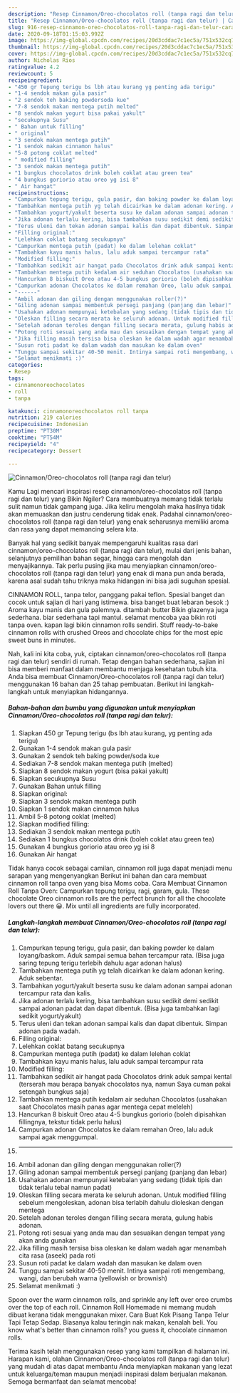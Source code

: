 ```yaml
---
description: "Resep Cinnamon/Oreo-chocolatos roll (tanpa ragi dan telur) | Cara Bikin Cinnamon/Oreo-chocolatos roll (tanpa ragi dan telur) Yang Paling Enak"
title: "Resep Cinnamon/Oreo-chocolatos roll (tanpa ragi dan telur) | Cara Bikin Cinnamon/Oreo-chocolatos roll (tanpa ragi dan telur) Yang Paling Enak"
slug: 916-resep-cinnamon-oreo-chocolatos-roll-tanpa-ragi-dan-telur-cara-bikin-cinnamon-oreo-chocolatos-roll-tanpa-ragi-dan-telur-yang-paling-enak
date: 2020-09-18T01:15:03.992Z
image: https://img-global.cpcdn.com/recipes/20d3cddac7c1ec5a/751x532cq70/cinnamonoreo-chocolatos-roll-tanpa-ragi-dan-telur-foto-resep-utama.jpg
thumbnail: https://img-global.cpcdn.com/recipes/20d3cddac7c1ec5a/751x532cq70/cinnamonoreo-chocolatos-roll-tanpa-ragi-dan-telur-foto-resep-utama.jpg
cover: https://img-global.cpcdn.com/recipes/20d3cddac7c1ec5a/751x532cq70/cinnamonoreo-chocolatos-roll-tanpa-ragi-dan-telur-foto-resep-utama.jpg
author: Nicholas Rios
ratingvalue: 4.2
reviewcount: 5
recipeingredient:
- "450 gr Tepung terigu bs lbh atau kurang yg penting ada terigu"
- "1-4 sendok makan gula pasir"
- "2 sendok teh baking powdersoda kue"
- "7-8 sendok makan mentega putih melted"
- "8 sendok makan yogurt bisa pakai yakult"
- "secukupnya Susu"
- " Bahan untuk filling"
- " original"
- "3 sendok makan mentega putih"
- "1 sendok makan cinnamon halus"
- "5-8 potong coklat melted"
- " modified filling"
- "3 sendok makan mentega putih"
- "1 bungkus chocolatos drink boleh coklat atau green tea"
- "4 bungkus goriorio atau oreo yg isi 8"
- " Air hangat"
recipeinstructions:
- "Campurkan tepung terigu, gula pasir, dan baking powder ke dalam loyang/baskom. Aduk sampai semua bahan tercampur rata. (Bisa juga saring tepung terigu terlebih dahulu agar adonan halus)"
- "Tambahkan mentega putih yg telah dicairkan ke dalam adonan kering. Aduk sebentar."
- "Tambahkan yogurt/yakult beserta susu ke dalam adonan sampai adonan tercampur rata dan kalis."
- "Jika adonan terlalu kering, bisa tambahkan susu sedikit demi sedikit sampai adonan padat dan dapat dibentuk. (Bisa juga tambahkan lagi sedikit yogurt/yakult)"
- "Terus uleni dan tekan adonan sampai kalis dan dapat dibentuk. Simpan adonan pada wadah."
- "Filling original:"
- "Lelehkan coklat batang secukupnya"
- "Campurkan mentega putih (padat) ke dalam lelehan coklat"
- "Tambahkan kayu manis halus, lalu aduk sampai tercampur rata"
- "Modified filling:"
- "Tambahkan sedikit air hangat pada Chocolatos drink aduk sampai kental (terserah mau berapa banyak chocolatos nya, namun Saya cuman pakai setengah bungkus saja)"
- "Tambahkan mentega putih kedalam air seduhan Chocolatos (usahakan saat Chocolatos masih panas agar mentega cepat meleleh)"
- "Hancurkan 8 biskuit Oreo atau 4-5 bungkus goriorio (boleh dipisahkan fillingnya, tekstur tidak perlu halus)"
- "Campurkan adonan Chocolatos ke dalam remahan Oreo, lalu aduk sampai agak menggumpal."
- "------"
- "Ambil adonan dan giling dengan menggunakan roller(?)"
- "Giling adonan sampai membentuk persegi panjang (panjang dan lebar)"
- "Usahakan adonan mempunyai ketebalan yang sedang (tidak tipis dan tidak terlalu tebal namun padat)"
- "Oleskan filling secara merata ke seluruh adonan. Untuk modified filling sebelum mengoleskan, adonan bisa terlabih dahulu dioleskan dengan mentega"
- "Setelah adonan teroles dengan filling secara merata, gulung habis adonan."
- "Potong roti sesuai yang anda mau dan sesuaikan dengan tempat yang akan anda gunakan"
- "Jika filling masih tersisa bisa oleskan ke dalam wadah agar menambah cita rasa (aseek) pada roti"
- "Susun roti padat ke dalam wadah dan masukan ke dalam oven"
- "Tunggu sampai sekitar 40-50 menit. Intinya sampai roti mengembang, wangi, dan berubah warna (yellowish or brownish)"
- "Selamat menikmati :)"
categories:
- Resep
tags:
- cinnamonoreochocolatos
- roll
- tanpa

katakunci: cinnamonoreochocolatos roll tanpa 
nutrition: 219 calories
recipecuisine: Indonesian
preptime: "PT30M"
cooktime: "PT54M"
recipeyield: "4"
recipecategory: Dessert

---
```



![Cinnamon/Oreo-chocolatos roll (tanpa ragi dan telur)](https://img-global.cpcdn.com/recipes/20d3cddac7c1ec5a/751x532cq70/cinnamonoreo-chocolatos-roll-tanpa-ragi-dan-telur-foto-resep-utama.jpg)

Kamu Lagi mencari inspirasi resep cinnamon/oreo-chocolatos roll (tanpa ragi dan telur) yang Bikin Ngiler? Cara membuatnya memang tidak terlalu sulit namun tidak gampang juga. Jika keliru mengolah maka hasilnya tidak akan memuaskan dan justru cenderung tidak enak. Padahal cinnamon/oreo-chocolatos roll (tanpa ragi dan telur) yang enak seharusnya memiliki aroma dan rasa yang dapat memancing selera kita.

Banyak hal yang sedikit banyak mempengaruhi kualitas rasa dari cinnamon/oreo-chocolatos roll (tanpa ragi dan telur), mulai dari jenis bahan, selanjutnya pemilihan bahan segar, hingga cara mengolah dan menyajikannya. Tak perlu pusing jika mau menyiapkan cinnamon/oreo-chocolatos roll (tanpa ragi dan telur) yang enak di mana pun anda berada, karena asal sudah tahu triknya maka hidangan ini bisa jadi suguhan spesial.

CINNAMON ROLL, tanpa telor, panggang pakai teflon. Spesial banget dan cocok untuk sajian di hari yang istimewa. bisa banget buat lebaran besok :) Aroma kayu manis dan gula palemnya. ditambah butter Bikin glazenya juga sederhana. biar sederhana tapi mantul. selamat mencoba yaa bikin roti tanpa oven. kapan lagi bikin cinnamon rolls sendiri. Stuff ready-to-bake cinnamon rolls with crushed Oreos and chocolate chips for the most epic sweet buns in minutes.


Nah, kali ini kita coba, yuk, ciptakan cinnamon/oreo-chocolatos roll (tanpa ragi dan telur) sendiri di rumah. Tetap dengan bahan sederhana, sajian ini bisa memberi manfaat dalam membantu menjaga kesehatan tubuh kita. Anda bisa membuat Cinnamon/Oreo-chocolatos roll (tanpa ragi dan telur) menggunakan 16 bahan dan 25 tahap pembuatan. Berikut ini langkah-langkah untuk menyiapkan hidangannya.

<!--inarticleads1-->

##### Bahan-bahan dan bumbu yang digunakan untuk menyiapkan Cinnamon/Oreo-chocolatos roll (tanpa ragi dan telur):

1. Siapkan 450 gr Tepung terigu (bs lbh atau kurang, yg penting ada terigu)
1. Gunakan 1-4 sendok makan gula pasir
1. Gunakan 2 sendok teh baking powder/soda kue
1. Sediakan 7-8 sendok makan mentega putih (melted)
1. Siapkan 8 sendok makan yogurt (bisa pakai yakult)
1. Siapkan secukupnya Susu
1. Gunakan  Bahan untuk filling
1. Siapkan  original:
1. Siapkan 3 sendok makan mentega putih
1. Siapkan 1 sendok makan cinnamon halus
1. Ambil 5-8 potong coklat (melted)
1. Siapkan  modified filling:
1. Sediakan 3 sendok makan mentega putih
1. Sediakan 1 bungkus chocolatos drink (boleh coklat atau green tea)
1. Gunakan 4 bungkus goriorio atau oreo yg isi 8
1. Gunakan  Air hangat


Tidak hanya cocok sebagai camilan, cinnamon roll juga dapat menjadi menu sarapan yang mengenyangkan Berikut ini bahan dan cara membuat cinnamon roll tanpa oven yang bisa Moms coba. Cara Membuat Cinnamon Roll Tanpa Oven: Campurkan tepung terigu, ragi, garam, gula. These chocolate Oreo cinnamon rolls are the perfect brunch for all the chocolate lovers out there 😀. Mix until all ingredients are fully incorporated. 

<!--inarticleads2-->

##### Langkah-langkah membuat Cinnamon/Oreo-chocolatos roll (tanpa ragi dan telur):

1. Campurkan tepung terigu, gula pasir, dan baking powder ke dalam loyang/baskom. Aduk sampai semua bahan tercampur rata. (Bisa juga saring tepung terigu terlebih dahulu agar adonan halus)
1. Tambahkan mentega putih yg telah dicairkan ke dalam adonan kering. Aduk sebentar.
1. Tambahkan yogurt/yakult beserta susu ke dalam adonan sampai adonan tercampur rata dan kalis.
1. Jika adonan terlalu kering, bisa tambahkan susu sedikit demi sedikit sampai adonan padat dan dapat dibentuk. (Bisa juga tambahkan lagi sedikit yogurt/yakult)
1. Terus uleni dan tekan adonan sampai kalis dan dapat dibentuk. Simpan adonan pada wadah.
1. Filling original:
1. Lelehkan coklat batang secukupnya
1. Campurkan mentega putih (padat) ke dalam lelehan coklat
1. Tambahkan kayu manis halus, lalu aduk sampai tercampur rata
1. Modified filling:
1. Tambahkan sedikit air hangat pada Chocolatos drink aduk sampai kental (terserah mau berapa banyak chocolatos nya, namun Saya cuman pakai setengah bungkus saja)
1. Tambahkan mentega putih kedalam air seduhan Chocolatos (usahakan saat Chocolatos masih panas agar mentega cepat meleleh)
1. Hancurkan 8 biskuit Oreo atau 4-5 bungkus goriorio (boleh dipisahkan fillingnya, tekstur tidak perlu halus)
1. Campurkan adonan Chocolatos ke dalam remahan Oreo, lalu aduk sampai agak menggumpal.
1. ------
1. Ambil adonan dan giling dengan menggunakan roller(?)
1. Giling adonan sampai membentuk persegi panjang (panjang dan lebar)
1. Usahakan adonan mempunyai ketebalan yang sedang (tidak tipis dan tidak terlalu tebal namun padat)
1. Oleskan filling secara merata ke seluruh adonan. Untuk modified filling sebelum mengoleskan, adonan bisa terlabih dahulu dioleskan dengan mentega
1. Setelah adonan teroles dengan filling secara merata, gulung habis adonan.
1. Potong roti sesuai yang anda mau dan sesuaikan dengan tempat yang akan anda gunakan
1. Jika filling masih tersisa bisa oleskan ke dalam wadah agar menambah cita rasa (aseek) pada roti
1. Susun roti padat ke dalam wadah dan masukan ke dalam oven
1. Tunggu sampai sekitar 40-50 menit. Intinya sampai roti mengembang, wangi, dan berubah warna (yellowish or brownish)
1. Selamat menikmati :)


Spoon over the warm cinnamon rolls, and sprinkle any left over oreo crumbs over the top of each roll. Cinnamon Roll Homemade ni memang mudah dibuat kerana tidak menggunakan mixer. Cara Buat Kek Pisang Tanpa Telur Tapi Tetap Sedap. Biasanya kalau teringin nak makan, kenalah beli. You know what&#39;s better than cinnamon rolls? you guess it, chocolate cinnamon rolls. 

Terima kasih telah menggunakan resep yang kami tampilkan di halaman ini. Harapan kami, olahan Cinnamon/Oreo-chocolatos roll (tanpa ragi dan telur) yang mudah di atas dapat membantu Anda menyiapkan makanan yang lezat untuk keluarga/teman maupun menjadi inspirasi dalam berjualan makanan. Semoga bermanfaat dan selamat mencoba!

